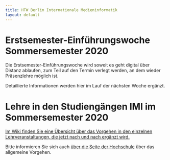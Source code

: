 ```yaml
---
title: HTW Berlin Internationale Medieninformatik
layout: default
---
```


# Erstsemester-Einführungswoche Sommersemester 2020

Die Erstsemester-Einführungswoche wird soweit es geht digital über Distanz ablaufen,
zum Teil auf den Termin verlegt werden, an dem wieder Präsenzlehre möglich ist.

Detaillierte Informationen werden hier im Lauf der nächsten Woche ergänzt.

# Lehre in den Studiengängen IMI im Sommersemester 2020

[Im Wiki finden Sie eine Übersicht über das Vorgehen in den einzelnen
Lehrveranstaltungen, die jetzt nach und nach ergänzt wird.](https://wiki.htw-berlin.de/confluence/pages/viewpage.action?pageId=73041844)

Bitte informieren Sie sich auch [über die Seite der Hochschule](https://www.htw-berlin.de/einrichtungen/hochschulleitung/sicherheitsingenieure/corona-virus/)
über das allgemeine Vorgehen.
